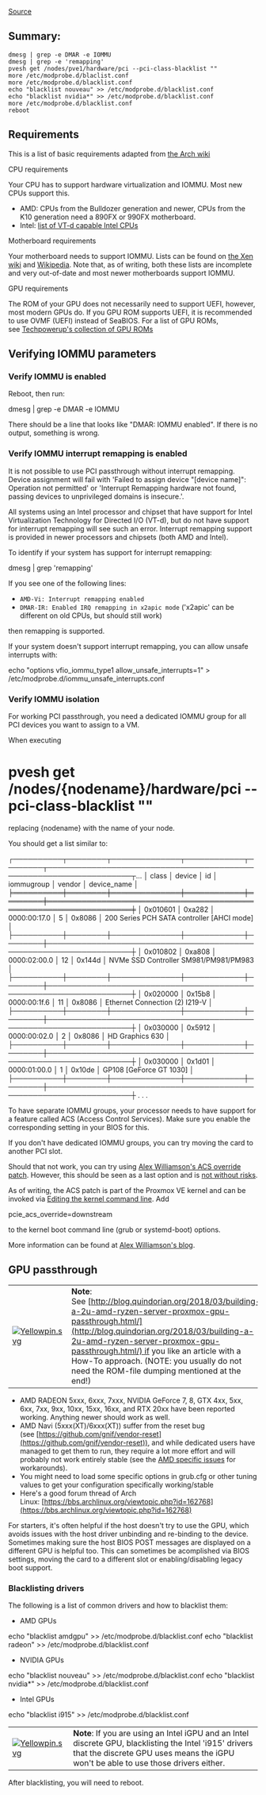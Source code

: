 [Source](https://pve.proxmox.com/wiki/PCI_Passthrough)

## Summary:

```
dmesg | grep -e DMAR -e IOMMU
dmesg | grep -e 'remapping'
pvesh get /nodes/pve1/hardware/pci --pci-class-blacklist ""
more /etc/modprobe.d/blaclist.conf
more /etc/modprobe.d/blacklist.conf
echo "blacklist nouveau" >> /etc/modprobe.d/blacklist.conf 
echo "blacklist nvidia*" >> /etc/modprobe.d/blacklist.conf 
more /etc/modprobe.d/blacklist.conf
reboot
```


## Requirements

This is a list of basic requirements adapted from [the Arch wiki](https://wiki.archlinux.org/title/PCI_passthrough_via_OVMF#Prerequisites)

CPU requirements

Your CPU has to support hardware virtualization and IOMMU. Most new CPUs support this.

- AMD: CPUs from the Bulldozer generation and newer, CPUs from the K10 generation need a 890FX or 990FX motherboard.
- Intel: [list of VT-d capable Intel CPUs](https://ark.intel.com/content/www/us/en/ark/search/featurefilter.html?productType=873&0_VTD=True)

Motherboard requirements

Your motherboard needs to support IOMMU. Lists can be found on [the Xen wiki](https://wiki.xenproject.org/wiki/VTd_HowTo) and [Wikipedia](https://en.wikipedia.org/wiki/List_of_IOMMU-supporting_hardware). Note that, as of writing, both these lists are incomplete and very out-of-date and most newer motherboards support IOMMU.

GPU requirements

The ROM of your GPU does not necessarily need to support UEFI, however, most modern GPUs do. If you GPU ROM supports UEFI, it is recommended to use OVMF (UEFI) instead of SeaBIOS. For a list of GPU ROMs, see [Techpowerup's collection of GPU ROMs](https://www.techpowerup.com/vgabios/?architecture=&manufacturer=&model=&version=&interface=&memType=&memSize=&since=)

## Verifying IOMMU parameters

### Verify IOMMU is enabled

Reboot, then run:

dmesg | grep -e DMAR -e IOMMU

There should be a line that looks like "DMAR: IOMMU enabled". If there is no output, something is wrong.

### Verify IOMMU interrupt remapping is enabled

It is not possible to use PCI passthrough without interrupt remapping. Device assignment will fail with 'Failed to assign device "[device name]": Operation not permitted' or 'Interrupt Remapping hardware not found, passing devices to unprivileged domains is insecure.'.

All systems using an Intel processor and chipset that have support for Intel Virtualization Technology for Directed I/O (VT-d), but do not have support for interrupt remapping will see such an error. Interrupt remapping support is provided in newer processors and chipsets (both AMD and Intel).

To identify if your system has support for interrupt remapping:

dmesg | grep 'remapping'

If you see one of the following lines:

- `AMD-Vi: Interrupt remapping enabled`
- `DMAR-IR: Enabled IRQ remapping in x2apic mode` ('x2apic' can be different on old CPUs, but should still work)

then remapping is supported.

If your system doesn't support interrupt remapping, you can allow unsafe interrupts with:

echo "options vfio_iommu_type1 allow_unsafe_interrupts=1" > /etc/modprobe.d/iommu_unsafe_interrupts.conf

### Verify IOMMU isolation

For working PCI passthrough, you need a dedicated IOMMU group for all PCI devices you want to assign to a VM.

When executing

# pvesh get /nodes/{nodename}/hardware/pci --pci-class-blacklist ""

replacing {nodename} with the name of your node.

You should get a list similar to:

┌──────────┬────────┬──────────────┬────────────┬────────┬───────────────────────────────────────────────────────────────────┬...
│ class    │ device │ id           │ iommugroup │ vendor │ device_name                                                       │
╞══════════╪════════╪══════════════╪════════════╪════════╪═══════════════════════════════════════════════════════════════════╪
│ 0x010601 │ 0xa282 │ 0000:00:17.0 │          5 │ 0x8086 │ 200 Series PCH SATA controller [AHCI mode]                        │
├──────────┼────────┼──────────────┼────────────┼────────┼───────────────────────────────────────────────────────────────────┼
│ 0x010802 │ 0xa808 │ 0000:02:00.0 │         12 │ 0x144d │ NVMe SSD Controller SM981/PM981/PM983                             │
├──────────┼────────┼──────────────┼────────────┼────────┼───────────────────────────────────────────────────────────────────┼
│ 0x020000 │ 0x15b8 │ 0000:00:1f.6 │         11 │ 0x8086 │ Ethernet Connection (2) I219-V                                    │
├──────────┼────────┼──────────────┼────────────┼────────┼───────────────────────────────────────────────────────────────────┼
│ 0x030000 │ 0x5912 │ 0000:00:02.0 │          2 │ 0x8086 │ HD Graphics 630                                                   │
├──────────┼────────┼──────────────┼────────────┼────────┼───────────────────────────────────────────────────────────────────┼
│ 0x030000 │ 0x1d01 │ 0000:01:00.0 │          1 │ 0x10de │ GP108 [GeForce GT 1030]                                           │
├──────────┼────────┼──────────────┼────────────┼────────┼───────────────────────────────────────────────────────────────────┼
.
.
.

To have separate IOMMU groups, your processor needs to have support for a feature called ACS (Access Control Services). Make sure you enable the corresponding setting in your BIOS for this.

If you don't have dedicated IOMMU groups, you can try moving the card to another PCI slot.

Should that not work, you can try using [Alex Williamson's ACS override patch](https://lkml.org/lkml/2013/5/30/513). However, this should be seen as a last option and is [not without risks](http://vfio.blogspot.be/2014/08/iommu-groups-inside-and-out.html).

As of writing, the ACS patch is part of the Proxmox VE kernel and can be invoked via [Editing the kernel command line](https://pve.proxmox.com/pve-docs/chapter-sysadmin.html#sysboot_edit_kernel_cmdline). Add

pcie_acs_override=downstream

to the kernel boot command line (grub or systemd-boot) options.

More information can be found at [Alex Williamson's blog](http://vfio.blogspot.com/).

## GPU passthrough

|   |   |
|---|---|
|[![Yellowpin.svg](https://pve.proxmox.com/mediawiki/images/thumb/d/db/Yellowpin.svg/32px-Yellowpin.svg.png)](https://pve.proxmox.com/wiki/File:Yellowpin.svg)|**Note**: See [http://blog.quindorian.org/2018/03/building-a-2u-amd-ryzen-server-proxmox-gpu-passthrough.html/](http://blog.quindorian.org/2018/03/building-a-2u-amd-ryzen-server-proxmox-gpu-passthrough.html/) if you like an article with a How-To approach. (NOTE: you usually do not need the ROM-file dumping mentioned at the end!)|

- AMD RADEON 5xxx, 6xxx, 7xxx, NVIDIA GeForce 7, 8, GTX 4xx, 5xx, 6xx, 7xx, 9xx, 10xx, 15xx, 16xx, and RTX 20xx have been reported working. Anything newer should work as well.
- AMD Navi (5xxx(XT)/6xxx(XT)) suffer from the reset bug (see [https://github.com/gnif/vendor-reset](https://github.com/gnif/vendor-reset)), and while dedicated users have managed to get them to run, they require a lot more effort and will probably not work entirely stable (see the [AMD specific issues](https://pve.proxmox.com/wiki/PCI_Passthrough#AMD_specific_issues "PCI Passthrough") for workarounds).
- You might need to load some specific options in grub.cfg or other tuning values to get your configuration specifically working/stable
- Here's a good forum thread of Arch Linux: [https://bbs.archlinux.org/viewtopic.php?id=162768](https://bbs.archlinux.org/viewtopic.php?id=162768)

For starters, it's often helpful if the host doesn't try to use the GPU, which avoids issues with the host driver unbinding and re-binding to the device. Sometimes making sure the host BIOS POST messages are displayed on a different GPU is helpful too. This can sometimes be acomplished via BIOS settings, moving the card to a different slot or enabling/disabling legacy boot support.

### Blacklisting drivers

The following is a list of common drivers and how to blacklist them:

- AMD GPUs

echo "blacklist amdgpu" >> /etc/modprobe.d/blacklist.conf
echo "blacklist radeon" >> /etc/modprobe.d/blacklist.conf

- NVIDIA GPUs

echo "blacklist nouveau" >> /etc/modprobe.d/blacklist.conf 
echo "blacklist nvidia*" >> /etc/modprobe.d/blacklist.conf 

- Intel GPUs

echo "blacklist i915" >> /etc/modprobe.d/blacklist.conf

|   |   |
|---|---|
|[![Yellowpin.svg](https://pve.proxmox.com/mediawiki/images/thumb/d/db/Yellowpin.svg/32px-Yellowpin.svg.png)](https://pve.proxmox.com/wiki/File:Yellowpin.svg)|**Note**: If you are using an Intel iGPU and an Intel discrete GPU, blacklisting the Intel 'i915' drivers that the discrete GPU uses means the iGPU won't be able to use those drivers either.|

After blacklisting, you will need to reboot.